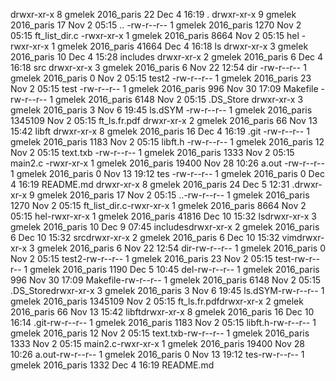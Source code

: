 drwxr-xr-x 8  gmelek  2016_paris   22  Dec  4 16:19 . 
drwxr-xr-x 9  gmelek  2016_paris   17  Nov  2 05:15 .. 
-rw-r--r-- 1  gmelek  2016_paris   1270  Nov  2 05:15 ft_list_dir.c 
-rwxr-xr-x 1  gmelek  2016_paris   8664  Nov  2 05:15 hel 
-rwxr-xr-x 1  gmelek  2016_paris   41664  Dec  4 16:18 ls 
drwxr-xr-x 3  gmelek  2016_paris   10  Dec  4 15:28 includes 
drwxr-xr-x 2  gmelek  2016_paris   6  Dec  4 16:18 src 
drwxr-xr-x 3  gmelek  2016_paris   6  Nov 22 12:54 dir 
-rw-r--r-- 1  gmelek  2016_paris   0  Nov  2 05:15 test2 
-rw-r--r-- 1  gmelek  2016_paris   23  Nov  2 05:15 test 
-rw-r--r-- 1  gmelek  2016_paris   996  Nov 30 17:09 Makefile 
-rw-r--r-- 1  gmelek  2016_paris   6148  Nov  2 05:15 .DS_Store 
drwxr-xr-x 3  gmelek  2016_paris   3  Nov  6 19:45 ls.dSYM 
-rw-r--r-- 1  gmelek  2016_paris   1345109  Nov  2 05:15 ft_ls.fr.pdf 
drwxr-xr-x 2  gmelek  2016_paris   66  Nov 13 15:42 libft 
drwxr-xr-x 8  gmelek  2016_paris   16  Dec  4 16:19 .git 
-rw-r--r-- 1  gmelek  2016_paris   1183  Nov  2 05:15 libft.h 
-rw-r--r-- 1  gmelek  2016_paris   12  Nov  2 05:15 text.txb 
-rw-r--r-- 1  gmelek  2016_paris   1333  Nov  2 05:15 main2.c 
-rwxr-xr-x 1  gmelek  2016_paris   19400  Nov 28 10:26 a.out 
-rw-r--r-- 1  gmelek  2016_paris   0  Nov 13 19:12 tes 
-rw-r--r-- 1  gmelek  2016_paris   0  Dec  4 16:19 README.md 
drwxr-xr-x  8 gmelek  2016_paris       24 Dec  5 12:31 .drwxr-xr-x  9 gmelek  2016_paris       17 Nov  2 05:15 ..-rw-r--r--  1 gmelek  2016_paris     1270 Nov  2 05:15 ft_list_dir.c-rwxr-xr-x  1 gmelek  2016_paris     8664 Nov  2 05:15 hel-rwxr-xr-x  1 gmelek  2016_paris    41816 Dec 10 15:32 lsdrwxr-xr-x  3 gmelek  2016_paris       10 Dec  9 07:45 includesdrwxr-xr-x  2 gmelek  2016_paris        6 Dec 10 15:32 srcdrwxr-xr-x  2 gmelek  2016_paris        6 Dec 10 15:32 vimdrwxr-xr-x  3 gmelek  2016_paris        6 Nov 22 12:54 dir-rw-r--r--  1 gmelek  2016_paris        0 Nov  2 05:15 test2-rw-r--r--  1 gmelek  2016_paris       23 Nov  2 05:15 test-rw-r--r--  1 gmelek  2016_paris     1190 Dec  5 10:45 del-rw-r--r--  1 gmelek  2016_paris      996 Nov 30 17:09 Makefile-rw-r--r--  1 gmelek  2016_paris     6148 Nov  2 05:15 .DS_Storedrwxr-xr-x  3 gmelek  2016_paris        3 Nov  6 19:45 ls.dSYM-rw-r--r--  1 gmelek  2016_paris  1345109 Nov  2 05:15 ft_ls.fr.pdfdrwxr-xr-x  2 gmelek  2016_paris       66 Nov 13 15:42 libftdrwxr-xr-x  8 gmelek  2016_paris       16 Dec 10 16:14 .git-rw-r--r--  1 gmelek  2016_paris     1183 Nov  2 05:15 libft.h-rw-r--r--  1 gmelek  2016_paris       12 Nov  2 05:15 text.txb-rw-r--r--  1 gmelek  2016_paris     1333 Nov  2 05:15 main2.c-rwxr-xr-x  1 gmelek  2016_paris    19400 Nov 28 10:26 a.out-rw-r--r--  1 gmelek  2016_paris        0 Nov 13 19:12 tes-rw-r--r--  1 gmelek  2016_paris     1332 Dec  4 16:19 README.md























